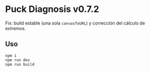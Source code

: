 # Puck Diagnosis v0.7.2

Fix: build estable (una sola `canvasToURL`) y corrección del cálculo de extremos.

## Uso
```
npm i
npm run dev
npm run build
```
